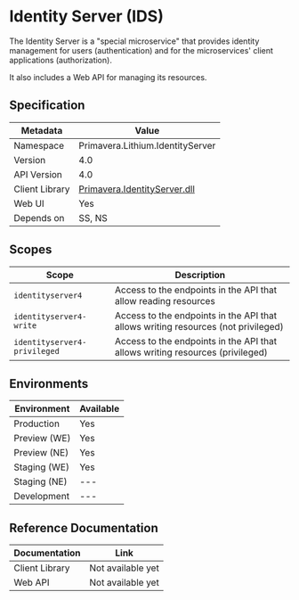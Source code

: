# Identity Server (IDS)

The Identity Server is a "special microservice" that provides identity management for users (authentication) and for the microservices' client applications (authorization).

It also includes a Web API for managing its resources.

## Specification

| Metadata | Value |
| - | - |
| Namespace | Primavera.Lithium.IdentityServer |
| Version | 4.0 |
| API Version | 4.0 |
| Client Library | [Primavera.IdentityServer.dll](http://nuget.primaverabss.com:82/feeds/IdentityServer/Primavera.IdentityServer/) |
| Web UI | Yes |
| Depends on | SS, NS |

## Scopes

| Scope | Description |
| - | - |
| `identityserver4` | Access to the endpoints in the API that allow reading resources |
| `identityserver4-write` | Access to the endpoints in the API that allows writing resources (not privileged) |
| `identityserver4-privileged` | Access to the endpoints in the API that allows writing resources (privileged) |

## Environments

| Environment | Available |
| - | - |
| Production | Yes |
| Preview (WE) | Yes |
| Preview (NE) | Yes |
| Staging (WE) | Yes |
| Staging (NE) | --- |
| Development | --- |

## Reference Documentation

| Documentation | Link |
| - | - |
| Client Library | Not available yet |
| Web API | Not available yet |
